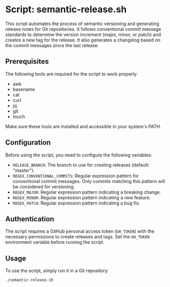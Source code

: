 # Script: semantic-release.sh

This script automates the process of semantic versioning and generating release notes for Git repositories. It follows conventional commit message standards to determine the version increment (major, minor, or patch) and creates a new tag for the release. It also generates a changelog based on the commit messages since the last release.

## Prerequisites

The following tools are required for the script to work properly:

- awk
- basename
- cat
- curl
- jq
- git
- touch

Make sure these tools are installed and accessible in your system's PATH.

## Configuration

Before using the script, you need to configure the following variables:

- `RELEASE_BRANCH`: The branch to use for creating releases (default: "master").
- `REGEX_CONVENTIONAL_COMMITS`: Regular expression pattern for conventional commit messages. Only commits matching this pattern will be considered for versioning.
- `REGEX_MAJOR`: Regular expression pattern indicating a breaking change.
- `REGEX_MINOR`: Regular expression pattern indicating a new feature.
- `REGEX_PATCH`: Regular expression pattern indicating a bug fix.

## Authentication

The script requires a GitHub personal access token (`GH_TOKEN`) with the necessary permissions to create releases and tags. Set the `GH_TOKEN` environment variable before running the script.

## Usage

To use the script, simply run it in a Git repository:

```shell
./semantic-release.sh
